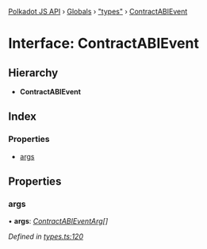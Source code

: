 [Polkadot JS API](../README.md) › [Globals](../globals.md) › ["types"](../modules/_types_.md) › [ContractABIEvent](_types_.contractabievent.md)

# Interface: ContractABIEvent

## Hierarchy

* **ContractABIEvent**

## Index

### Properties

* [args](_types_.contractabievent.md#args)

## Properties

###  args

• **args**: *[ContractABIEventArg](_types_.contractabieventarg.md)[]*

*Defined in [types.ts:120](https://github.com/polkadot-js/api/blob/d194a6e4c9/packages/api-contract/src/types.ts#L120)*
